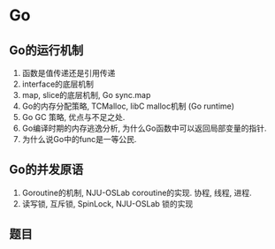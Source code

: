 # Go

## Go的运行机制

1. 函数是值传递还是引用传递
2. interface的底层机制
3. map, slice的底层机制, Go sync.map
4. Go的内存分配策略, TCMalloc, libC malloc机制 (Go runtime)
5. Go GC 策略, 优点与不足之处.
6. Go编译时期的内存逃逸分析, 为什么Go函数中可以返回局部变量的指针.
7. 为什么说Go中的func是一等公民.

## Go的并发原语

1. Goroutine的机制, NJU-OSLab coroutine的实现. 协程, 线程, 进程.
2. 读写锁, 互斥锁, SpinLock, NJU-OSLab 锁的实现

## 题目
